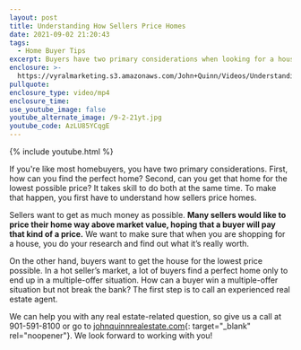 ```yaml
---
layout: post
title: Understanding How Sellers Price Homes
date: 2021-09-02 21:20:43
tags:
  - Home Buyer Tips
excerpt: Buyers have two primary considerations when looking for a house.
enclosure: >-
  https://vyralmarketing.s3.amazonaws.com/John+Quinn/Videos/Understanding+How+Sellers+Price+Homes.mp4
pullquote:
enclosure_type: video/mp4
enclosure_time:
use_youtube_image: false
youtube_alternate_image: /9-2-21yt.jpg
youtube_code: AzLU85YCqgE
---
```

{% include youtube.html %}

If you're like most homebuyers, you have two primary considerations. First, how can you find the perfect home? Second, can you get that home for the lowest possible price? It takes skill to do both at the same time. To make that happen, you first have to understand how sellers price homes.

Sellers want to get as much money as possible. **Many sellers would like to price their home way above market value, hoping that a buyer will pay that kind of a price.** We want to make sure that when you are shopping for a house, you do your research and find out what it’s really worth.&nbsp;

On the other hand, buyers want to get the house for the lowest price possible. In a hot seller’s market, a lot of buyers find a perfect home only to end up in a multiple-offer situation. How can a buyer win a multiple-offer situation but not break the bank? The first step is to call an experienced real estate agent.&nbsp;

We can help you with any real estate-related question, so give us a call at 901-591-8100 or go to [johnquinnrealestate.com](https://www.johnquinnrealestate.com/){: target="_blank" rel="noopener"}. We look forward to working with you\!
